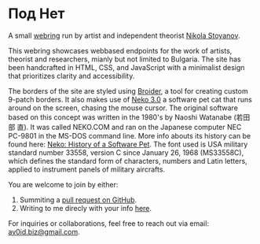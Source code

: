 # Под Нет

A small [webring](https://en.wikipedia.org/wiki/Webring) run by artist and independent theorist [Nikola Stoyanov](https://newdegeneration.xyz/bio/).

This webring showcases webbased endpoints for the work of artists, theorist and researchers, mianly but not limited to Bulgaria. 
The site has been handcrafted in HTML, CSS, and JavaScript with a minimalist design that prioritizes clarity and accessibility.

The borders of the site are styled using [Broider](https://maxbittker.github.io/broider/), a tool for creating custom 9-patch borders. It also makes use of [Neko 3.0](https://webneko.net/) a software pet cat that runs around on the screen, chasing the mouse cursor. The original software based on this concept was written in the 1980's by Naoshi Watanabe (若田部 直). It was called NEKO.COM and ran on the Japanese computer NEC PC-9801 in the MS-DOS command line. More info abouts its history can be found here: [Neko: History of a Software Pet](https://eliotakira.com/neko/). The font used is USA military standard number 33558, version C since January 26, 1968 (MS33558C), which defines the standard form of characters, numbers and Latin letters, applied to instrument panels of military aircrafts.

You are welcome to join by either:
1. Summiting a [pull request on GitHub](https://github.com/xenotation/webring/pulls).
2. Writing to me direcly with your info <a href="mailto:av0id.biz@gmail.com" target="_blank">here</a>.

For inquiries or collaborations, feel free to reach out via email: <a href="mailto:av0id.biz@gmail.com" target="_blank">av0id.biz@gmail.com</a>.
